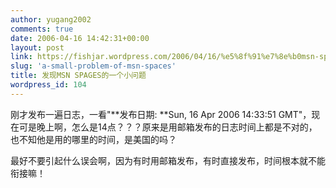 ```yaml
---
author: yugang2002
comments: true
date: 2006-04-16 14:42:31+00:00
layout: post
link: https://fishjar.wordpress.com/2006/04/16/%e5%8f%91%e7%8e%b0msn-spages%e7%9a%84%e4%b8%80%e4%b8%aa%e5%b0%8f%e9%97%ae%e9%a2%98/
slug: 'a-small-problem-of-msn-spaces'
title: 发现MSN SPAGES的一个小问题
wordpress_id: 104
---
```


刚才发布一遍日志，一看"**发布日期: **Sun, 16 Apr 2006 14:33:51 GMT"，现在可是晚上啊，怎么是14点？？？原来是用邮箱发布的日志时间上都是不对的，也不知他是用的哪里的时间，是美国的吗？




最好不要引起什么误会啊，因为有时用邮箱发布，有时直接发布，时间根本就不能衔接嘛！

